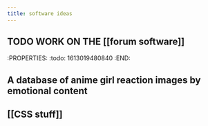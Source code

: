 ```yaml
---
title: software ideas
---
```


## TODO WORK ON THE [[forum software]] 
:PROPERTIES:
:todo: 1613019480840
:END:
## A database of anime girl reaction images by emotional content
##
## [[CSS stuff]]
